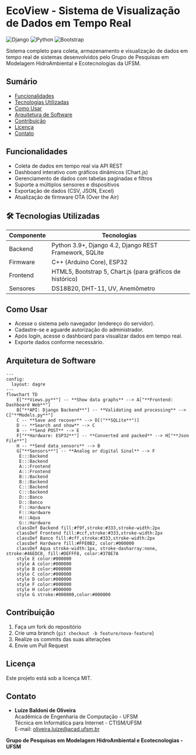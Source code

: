 # EcoView - Sistema de Visualização de Dados em Tempo Real

![Django](https://img.shields.io/badge/Django-092E20?style=for-the-badge&logo=django&logoColor=white)
![Python](https://img.shields.io/badge/Python-3776AB?style=for-the-badge&logo=python&logoColor=white)
![Bootstrap](https://img.shields.io/badge/Bootstrap-563D7C?style=for-the-badge&logo=bootstrap&logoColor=white)

Sistema completo para coleta, armazenamento e visualização de dados em tempo real de sistemas desenvolvidos pelo Grupo de Pesquisas em Modelagem HidroAmbiental e Ecotecnologias da UFSM.

## Sumário
- [Funcionalidades](#funcionalidades)
- [Tecnologias Utilizadas](#️-tecnologias-utilizadas)
- [Como Usar](#como-usar)
- [Arquitetura de Software](#arquitetura-de-software)
- [Contribuição](#contribuição)
- [Licença](#licença)
- [Contato](#contato)

## Funcionalidades

- Coleta de dados em tempo real via API REST
- Dashboard interativo com gráficos dinâmicos (Chart.js)
- Gerenciamento de dados com tabelas paginadas e filtros
- Suporte a múltiplos sensores e dispositivos
- Exportação de dados (CSV, JSON, Excel)
- Atualização de firmware OTA (Over the Air)

## 🛠️ Tecnologias Utilizadas

| Componente | Tecnologias                                                         |
|------------|---------------------------------------------------------------------|
| Backend    | Python 3.9+, Django 4.2, Django REST Framework, SQLite              |
| Firmware   | C++ (Arduino Core), ESP32                                           |
| Frontend   | HTML5, Bootstrap 5, Chart.js (para gráficos de histórico)           |
| Sensores   | DS18B20, DHT-11, UV, Anemômetro                                    |

## Como Usar

- Acesse o sistema pelo navegador (endereço do servidor).
- Cadastre-se e aguarde autorização do administrador.
- Após login, acesse o dashboard para visualizar dados em tempo real.
- Exporte dados conforme necessário.

## Arquitetura de Software
```mermaid
---
config:
  layout: dagre
---
flowchart TD
    E["**Views.py**"] -- **Show data graphs** --> A["**Frontend: Dashboard Web**"]
    B["**API: Django Backend**"] -- **Validating and processing** --> C["**Models.py**"]
    C -- **Save and recover** --> D[("**SQLite**")]
    D -- **Search and show** --> C
    B -- **Send POST** --> E
    F["**Hardware: ESP32**"] -- **Converted and packed** --> H["**Json File**"]
    H -- **Send data_sensors** --> B
    G["**Sensors**"] -- **Analog or digital Sinal** --> F
     E:::Backend
     E:::Backend
     A:::Frontend
     A:::Frontend
     B:::Backend
     B:::Backend
     C:::Backend
     C:::Backend
     D:::Banco
     D:::Banco
     F:::Hardware
     F:::Hardware
     H:::Aqua
     G:::Hardware
    classDef Backend fill:#f9f,stroke:#333,stroke-width:2px
    classDef Frontend fill:#ccf,stroke:#333,stroke-width:2px
    classDef Banco fill:#cff,stroke:#333,stroke-width:2px
    classDef Hardware fill:#FFE0B2, color:#000000
    classDef Aqua stroke-width:1px, stroke-dasharray:none, stroke:#46EDC8, fill:#DEFFF8, color:#378E7A
    style E color:#000000
    style A color:#000000 
    style B color:#000000
    style C color:#000000
    style D color:#000000
    style F color:#000000
    style H color:#000000
    style G stroke:#000000,color:#000000

```

## Contribuição

1. Faça um fork do repositório
2. Crie uma branch (`git checkout -b feature/nova-feature`)
3. Realize os commits das suas alterações
4. Envie um Pull Request

## Licença

Este projeto está sob a licença MIT.

## Contato

- **Luize Baldoni de Oliveira**  
  Acadêmica de Engenharia de Computação - UFSM  
  Técnica em Informática para Internet - CTISM/UFSM  
  E-mail: [oliveira.luize@acad.ufsm.br](mailto:oliveira.luize@acad.ufsm.br)

**Grupo de Pesquisas em Modelagem HidroAmbiental e Ecotecnologias - UFSM**  

